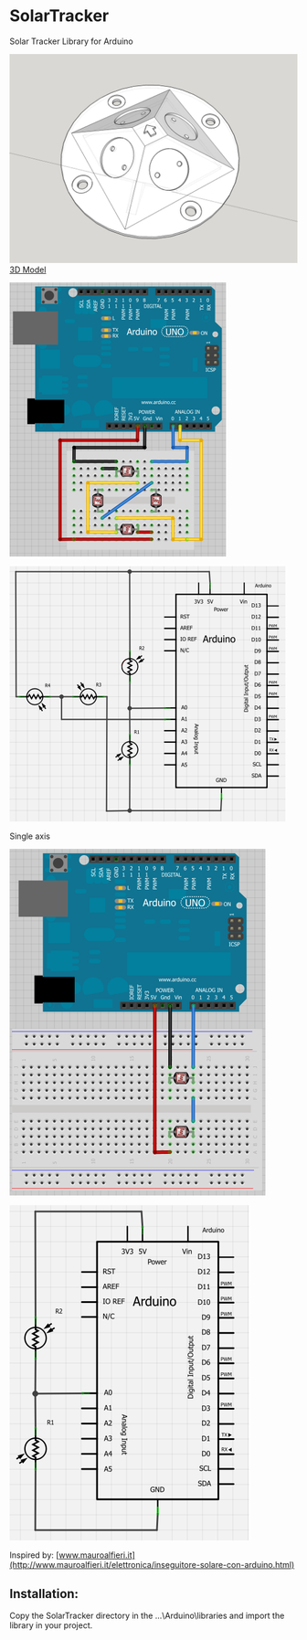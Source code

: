 SolarTracker
================

Solar Tracker Library for Arduino

![3D Model](/readme/SolarTrackerSensor.jpg "3D Model")
[3D Model](/readme/SolarTrackerSensor.skp "3D Model")

![BreadBoard](/readme/BreadBoard_2Axes.png "BreadBoard")

![Scheme](/readme/Scheme_2Axes.png "Scheme")

Single axis

![BreadBoard single axis](/readme/BreadBoard_SingleAxis.png "BreadBoard single axis")

![Scheme single axis](/readme/Scheme_SingleAxis.png "Scheme single axis")

Inspired by: [www.mauroalfieri.it](http://www.mauroalfieri.it/elettronica/inseguitore-solare-con-arduino.html)

Installation:
-------------

Copy the SolarTracker directory in the ...\Arduino\libraries and import the library in your project.
